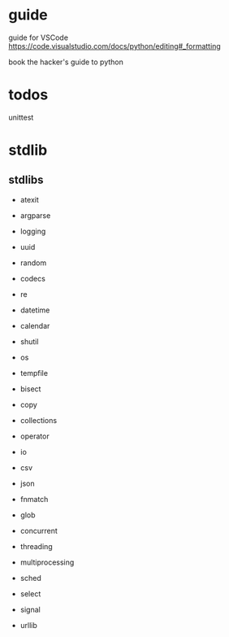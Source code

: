 
# guide

guide for VSCode
https://code.visualstudio.com/docs/python/editing#_formatting

book 
the hacker's guide to python

# todos

unittest

# stdlib

## stdlibs

* atexit

* argparse
* logging

* uuid
* random
* codecs
* re
* datetime
* calendar

* shutil
* os
* tempfile

* bisect
* copy

* collections
* operator

* io
* csv
* json

* fnmatch
* glob

* concurrent
* threading
* multiprocessing

* sched
* select
* signal
* urllib
